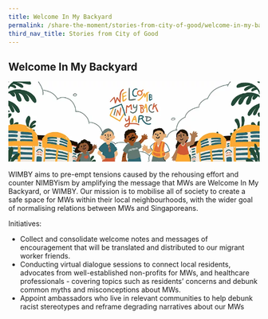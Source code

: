 ```yaml
---
title: Welcome In My Backyard
permalink: /share-the-moment/stories-from-city-of-good/welcome-in-my-backyard
third_nav_title: Stories from City of Good
---
```


## Welcome In My Backyard

![WIMBY](images/WIMBY.png)

WIMBY aims to pre-empt tensions caused by the rehousing effort and counter NIMBYism by amplifying the message that MWs are Welcome In My Backyard, or WIMBY. Our mission is to mobilise all of society to create a safe space for MWs within their local neighbourhoods, with the wider goal of normalising relations between MWs and Singaporeans.

Initiatives: 
* Collect and consolidate welcome notes and messages of encouragement that will be translated and distributed to our migrant worker friends.
* Conducting virtual dialogue sessions to connect local residents, advocates from well-established non-profits for MWs, and healthcare professionals - covering topics such as residents’ concerns and debunk common myths and misconceptions about MWs.
* Appoint ambassadors who live in relevant communities to help debunk racist stereotypes and reframe degrading narratives about our MWs
